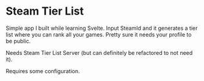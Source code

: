 # Steam Tier List

Simple app I built while learning Svelte. Input SteamId and it generates a tier list where you can rank all your games. Pretty sure it needs your profile to be public. 

Needs Steam Tier List Server (but can definitely be refactored to not need it).

Requires some configuration.

